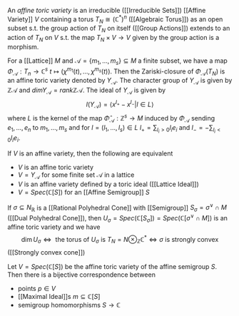 An *affine toric variety* is an irreducible ([[Irreducible Sets]]) [[Affine Variety]] $V$ containing a torus $T_N \cong (\mathbb{C}^*)^n$ ([[Algebraic Torus]]) as an open subset s.t. the group action of $T_N$ on itself ([[Group Actions]]) extends to an action of $T_N$ on $V$ s.t. the map $T_N \times V \rightarrow V$ given by the group action is a morphism.

For a [[Lattice]] $M$ and $\mathcal{A} = \{m_1,\dots,m_s\}\subseteq M$ a finite subset, we have a map $\Phi_{\mathcal{A}} : T_n \rightarrow \mathbb{C}^s$ $t\mapsto (\chi^{m_1}(t),\dots,\chi^{m_s}(t))$.
Then the Zariski-closure of $\Phi_{\mathcal{A}}(T_N)$ is an affine toric variety denoted by $Y_{\mathcal{A}}$. 
The character group of $Y_{\mathcal{A}}$ is given by $\mathbb{Z}\mathcal{A}$ and $dimY_{\mathcal{A}}=rank\mathbb{Z}\mathcal{A}$.
The ideal of $Y_{\mathcal{A}}$ is given by 
$$ I(Y_{\mathcal{A}}) = \langle x^{l_+} - x^{l_-} | l \in L\rangle$$
where $L$ is the kernel of the map $\hat{\Phi}_{\mathcal{A}}:\mathbb{Z}^s \rightarrow M$ induced by $\Phi_{\mathcal{A}}$ sending $e_1,\dots,e_n$ to $m_1,\dots,m_s$ and for $l = (l_1,\dots,l_s)\in L$ $l_+ = \sum_{l_i>0} l_ie_i$ and $l_- = -\sum_{l_i<0} l_ie_i$.

If $V$ is an affine variety, then the following are equivalent 
* $V$ is an affine toric variety
* $V = Y_{\mathcal{A}}$ for some finite set $\mathcal{A}$ in a lattice
* $V$ is an affine variety defined by a toric ideal ([[Lattice Ideal]])
* $V = Spec(\mathbb{C}[S])$ for an [[Affine Semigroup]] $S$

If $\sigma \subseteq N_{\mathbb{R}}$ is a [[Rational Polyhedral Cone]] with [[Semigroup]] $S_{\sigma} = \sigma^{\vee} \cap M$ ([[Dual Polyhedral Cone]]), then $U_{\sigma} = Spec(\mathbb{C}[S_{\sigma}]) = Spec(\mathbb{C}[\sigma^{\vee} \cap M])$ is an affine toric variety and we have 
$$ \dim U_{\sigma} \Leftrightarrow \text{ the torus of } U_{\sigma} \text{ is } T_N = N\otimes_{\mathbb{Z}} \mathbb{C}^* \Leftrightarrow \sigma \text{ is strongly convex}$$
([[Strongly convex cone]])

Let $V = Spec(\mathbb{C}[S])$ be the affine toric variety of the affine semigroup $S$. Then there is a bijective correspondence between 
* points $p\in V$ 
* [[Maximal Ideal]]s $m\subseteq \mathbb{C}[S]$ 
* semigroup homomorphisms $S\rightarrow\mathbb{C}$ 
